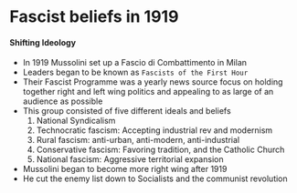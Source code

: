 # Fascist beliefs in 1919

#### Shifting Ideology
  * In 1919 Mussolini set up a Fascio di Combattimento in Milan
  * Leaders began to be known as `Fascists of the First Hour`
  * Their Fascist Programme was a yearly news source focus on holding together right and left wing politics and appealing to as large of an audience as possible 
  * This group consisted of five different ideals and beliefs
    1. National Syndicalism 
    1. Technocratic fascism: Accepting industrial rev and modernism
    1. Rural fascism: anti-urban, anti-modern, anti-industrial 
    1. Conservative fascism: Favoring tradition, and the Catholic Church
    1. National fascism: Aggressive territorial expansion
  * Mussolini began to become more right wing after 1919
  * He cut the enemy list down to Socialists and the communist revolution
